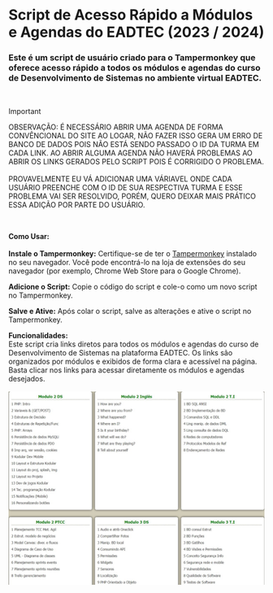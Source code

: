 # Script de Acesso Rápido a Módulos e Agendas do EADTEC (2023 / 2024)

### Este é um script de usuário criado para o Tampermonkey que oferece acesso rápido a todos os módulos e agendas do curso de Desenvolvimento de Sistemas no ambiente virtual EADTEC.

<br/>

> [!IMPORTANT]
>  OBSERVAÇÃO: É NECESSÁRIO ABRIR UMA AGENDA DE FORMA CONVÊNCIONAL DO SITE AO LOGAR, NÃO FAZER ISSO GERA UM ERRO DE BANCO DE DADOS POIS NÃO ESTÁ SENDO PASSADO O ID DA TURMA EM CADA LINK. AO ABRIR ALGUMA AGENDA NÃO HAVERÁ PROBLEMAS AO ABRIR OS LINKS GERADOS PELO SCRIPT POIS É CORRIGIDO O PROBLEMA.<br><br>PROVAVELMENTE EU VÁ ADICIONAR UMA VÁRIAVEL ONDE CADA USUÁRIO PREENCHE COM O ID DE SUA RESPECTIVA TURMA E ESSE PROBLEMA VAI SER RESOLVIDO, PORÉM, QUERO DEIXAR MAIS PRÁTICO ESSA ADIÇÃO POR PARTE DO USUÁRIO.
<br>

**Como Usar:**
<br/><br>
**Instale o Tampermonkey:**
Certifique-se de ter o [Tampermonkey](https://chromewebstore.google.com/detail/tampermonkey/dhdgffkkebhmkfjojejmpbldmpobfkfo) instalado no seu navegador. Você pode encontrá-lo na loja de extensões do seu navegador (por exemplo, Chrome Web Store para o Google Chrome).

**Adicione o Script:**
Copie o código do script e cole-o como um novo script no Tampermonkey.

**Salve e Ative:**
Após colar o script, salve as alterações e ative o script no Tampermonkey.

**Funcionalidades:**
<br>
Este script cria links diretos para todos os módulos e agendas do curso de Desenvolvimento de Sistemas na plataforma EADTEC.
Os links são organizados por módulos e exibidos de forma clara e acessível na página.
Basta clicar nos links para acessar diretamente os módulos e agendas desejados.
<br><br>
![Exemplo das agendas](https://raw.githubusercontent.com/edufgimenez/show-modules-etec/main/agendas.jpg)
